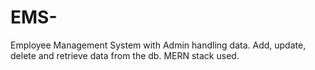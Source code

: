 # EMS-
Employee Management System with Admin handling data. Add, update, delete and retrieve data from the db. MERN stack used.
